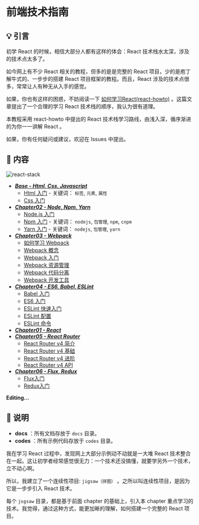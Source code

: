 # 前端技术指南

## :bulb: 引言

初学 React 的时候，相信大部分人都有这样的体会：React 技术栈水太深，涉及的技术点太多了。

如今网上有不少 React 相关的教程，但多的是是完整的 React 项目，少的是庖丁解牛式的、一步步的搭建 React 项目框架的教程。而且，React 涉及的技术点很多，常常让人有种无从入手的感觉。

如果，你也有这样的困惑，不妨阅读一下 [如何学习React(react-howto)](https://github.com/petehunt/react-howto/blob/master/README-zh.md) 。这篇文章提出了一个合理的学习 React 技术栈的顺序，我认为很有道理。

本教程采用 react-howto 中提出的 React 技术栈学习路线，由浅入深，循序渐进的为你一一讲解 React 。

如果，你有任何疑问或建议，欢迎在 Issues 中提出。

## :memo: 内容

![react-stack](https://raw.githubusercontent.com/dunwu/frontend-tutorial/master/assets/images/react-stack.jpg)

* [***Base - Html, Css, Javascript***](base/README.md)
    * [Html 入门](base/html.md) - 关键词： `标签`, `元素`, `属性`
    * [Css 入门](base/css.md)
* [***Chapter02 - Node, Npm, Yarn***](nodejs/README.md)
     * [Node.js 入门](nodejs/nodejs.md)
     * [Npm 入门](nodejs/npm.md) - 关键词： `nodejs`, `包管理`, `npm`, `cnpm`
     * [Yarn 入门](nodejs/yarn.md) - 关键词： `nodejs`, `包管理`, `yarn`
* [***Chapter03 - Webpack***](chapter03/README.md)
    * [如何学习 Webpack](chapter03/webpack/webpack-howto.md)
    * [Webpack 概念](chapter03/webpack/concept.md)
    * [Webpack 入门](chapter03/webpack/webpack-tutorial.md)
    * [Webpack 资源管理](chapter03/webpack/asset-management.md)
    * [Webpack 代码分离](chapter03/webpack/code-splitting.md)
    * [Webpack 开发工具](chapter03/webpack/development.md)
* [***Chapter04 - ES6, Babel, ESLint***](chapter04/README.md)
    * [Babel 入门](chapter04/babel/babel-tutorial.md)
    * [ES6 入门](chapter04/es6/es6-tutorial.md)
    * [ESLint 快速入门](chapter04/eslint/eslint-quickstart.md)
    * [ESLint 配置](chapter04/eslint/eslint-configuration.md)
    * [ESLint 命令](chapter04/eslint/eslint-command.md)
* [***Chapter01 - React***](chapter01/README.md)
* [***Chapter05 - React Router***](chapter05/README.md)
    * [React Router v4 简介](chapter05/react-router-v4/react-router-introduction.md)
    * [React Router v4 基础](chapter05/react-router-v4/react-router-basic.md)
    * [React Router v4 进阶](chapter05/react-router-v4/react-router-advanced.md)
    * [React Router v4 API](chapter05/react-router-v4/react-router-api.md)
* [***Chapter06 - Flux, Redux***](chapter06/README.md)
    * [Flux入门](chapter06/flux/Flux入门.md)
    * [Redux入门](chapter06/redux/Redux入门.md)

**Editing...**

## :pushpin: 说明

- **docs** ：所有文档存放于 `docs` 目录。
- **codes** ：所有示例代码存放于 `codes` 目录。

我在学习 React 过程中，发现网上大部分示例动不动就是一大堆 React 技术整合在一起。这让初学者经常感觉很无力：一个技术还没搞懂，就要学另外一个技术，立不动心啊。

所以，我建立了一个连续性项目: `jigsaw（拼图）` 。之所以叫连续性项目，是因为它是一步步引入 React 技术。

每个 `jsgsaw` 目录，都是基于前面 chapter 的基础上，引入本 chapter 重点学习的技术。我觉得，通过这种方式，能更加晰的理解，如何搭建一个完整的 React 项目。

